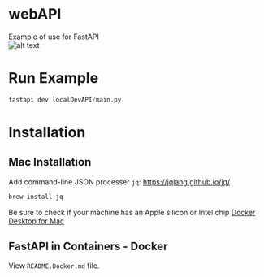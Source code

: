 # webAPI
Example of use for FastAPI \
![alt text](../media/media/fastapi.jpeg?raw=true)

# Run Example
```python
fastapi dev localDevAPI/main.py
```
# Installation
## Mac Installation

Add command-line JSON processer `jq`: https://jqlang.github.io/jq/
```bash
brew install jq
```
Be sure to check if your machine has an Apple silicon or Intel chip
[Docker Desktop for Mac](https://docs.docker.com/desktop/install/mac-install/)

## FastAPI in Containers - Docker
View `README.Docker.md` file.